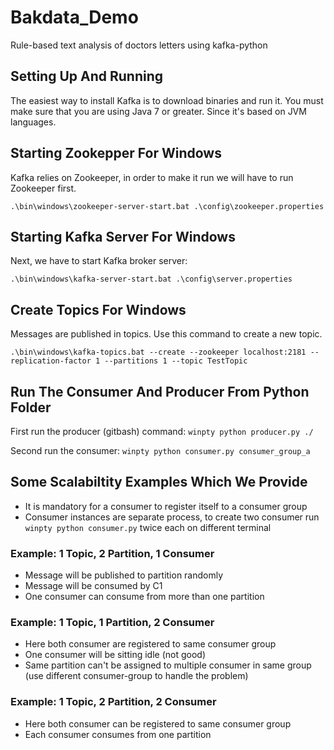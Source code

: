 # Bakdata_Demo
Rule-based text analysis of doctors letters using kafka-python

## Setting Up And Running
The easiest way to install Kafka is to download binaries and run it. You must make sure that you 
are using Java 7 or greater. Since it's based on JVM languages.

## Starting Zookepper For Windows
Kafka relies on Zookeeper, in order to make it run we will have to run Zookeeper first.

```.\bin\windows\zookeeper-server-start.bat .\config\zookeeper.properties```

## Starting Kafka Server For Windows
Next, we have to start Kafka broker server:

```.\bin\windows\kafka-server-start.bat .\config\server.properties```

## Create Topics For Windows
Messages are published in topics. Use this command to create a new topic.

```.\bin\windows\kafka-topics.bat --create --zookeeper localhost:2181 --replication-factor 1 --partitions 1 --topic TestTopic```

## Run The Consumer And Producer From Python Folder
First run the producer (gitbash) command:
```winpty python producer.py ./```

Second run the consumer:
```winpty python consumer.py consumer_group_a```

## Some Scalabiltity Examples Which We Provide
- It is mandatory for a consumer to register itself to a consumer group
- Consumer instances are separate process, to create two consumer run ```winpty python consumer.py``` twice each on different terminal

### Example: 1 Topic, 2 Partition, 1 Consumer
+ Message will be published to partition randomly
+ Message will be consumed by C1 
+ One consumer can consume from more than one partition

### Example: 1 Topic, 1 Partition, 2 Consumer
+ Here both consumer are registered to same consumer group
+ One consumer will be sitting idle (not good) 
+ Same partition can't be assigned to multiple consumer in same group (use different consumer-group to handle the problem)

### Example: 1 Topic, 2 Partition, 2 Consumer
+ Here both consumer can be registered to same consumer group
+ Each consumer consumes from one partition

